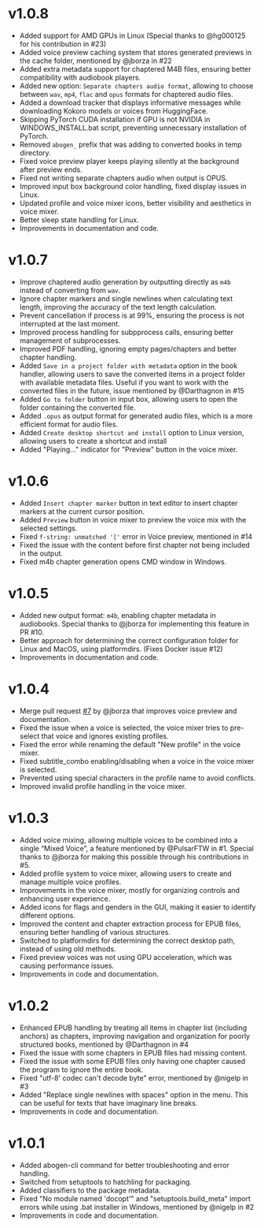 # v1.0.8
- Added support for AMD GPUs in Linux (Special thanks to @hg000125 for his contribution in #23)
- Added voice preview caching system that stores generated previews in the cache folder, mentioned by @jborza in #22
- Added extra metadata support for chaptered M4B files, ensuring better compatibility with audiobook players.
- Added new option: `Separate chapters audio format`, allowing to choose between `wav`, `mp4`, `flac` and `opus` formats for chaptered audio files.
- Added a download tracker that displays informative messages while downloading Kokoro models or voices from HuggingFace.
- Skipping PyTorch CUDA installation if GPU is not NVIDIA in WINDOWS_INSTALL.bat script, preventing unnecessary installation of PyTorch.
- Removed `abogen_` prefix that was adding to converted books in temp directory.
- Fixed voice preview player keeps playing silently at the background after preview ends.
- Fixed not writing separate chapters audio when output is OPUS.
- Improved input box background color handling, fixed display issues in Linux.
- Updated profile and voice mixer icons, better visibility and aesthetics in voice mixer.
- Better sleep state handling for Linux.
- Improvements in documentation and code.

# v1.0.7
- Improve chaptered audio generation by outputting directly as `m4b` instead of converting from `wav`.
- Ignore chapter markers and single newlines when calculating text length, improving the accuracy of the text length calculation.
- Prevent cancellation if process is at 99%, ensuring the process is not interrupted at the last moment.
- Improved process handling for subpprocess calls, ensuring better management of subprocesses.
- Improved PDF handling, ignoring empty pages/chapters and better chapter handling.
- Added `Save in a project folder with metadata` option in the book handler, allowing users to save the converted items in a project folder with available metadata files. Useful if you want to work with the converted files in the future, issue mentioned by @Darthagnon in #15
- Added `Go to folder` button in input box, allowing users to open the folder containing the converted file.
- Added `.opus` as output format for generated audio files, which is a more efficient format for audio files.
- Added `Create desktop shortcut and install` option to Linux version, allowing users to create a shortcut and install 
- Added "Playing..." indicator for "Preview" button in the voice mixer.

# v1.0.6
- Added `Insert chapter marker` button in text editor to insert chapter markers at the current cursor position.
- Added `Preview` button in voice mixer to preview the voice mix with the selected settings.
- Fixed `f-string: unmatched '['` error in Voice preview, mentioned in #14
- Fixed the issue with the content before first chapter not being included in the output.
- Fixed m4b chapter generation opens CMD window in Windows.

# v1.0.5
- Added new output format: `m4b`, enabling chapter metadata in audiobooks. Special thanks to @jborza for implementing this feature in PR #10.
- Better approach for determining the correct configuration folder for Linux and MacOS, using platformdirs. (Fixes Docker issue #12)
- Improvements in documentation and code.

# v1.0.4
- Merge pull request [#7](https://github.com/denizsafak/abogen/pull/7) by @jborza that improves voice preview and documentation.
- Fixed the issue when a voice is selected, the voice mixer tries to pre-select that voice and ignores existing profiles.
- Fixed the error while renaming the default "New profile" in the voice mixer.
- Fixed subtitle_combo enabling/disabling when a voice in the voice mixer is selected.
- Prevented using special characters in the profile name to avoid conflicts.
- Improved invalid profile handling in the voice mixer.

# v1.0.3
- Added voice mixing, allowing multiple voices to be combined into a single “Mixed Voice”, a feature mentioned by @PulsarFTW in #1. Special thanks to @jborza for making this possible through his contributions in #5.
- Added profile system to voice mixer, allowing users to create and manage multiple voice profiles.
- Improvements in the voice mixer, mostly for organizing controls and enhancing user experience.
- Added icons for flags and genders in the GUI, making it easier to identify different options.
- Improved the content and chapter extraction process for EPUB files, ensuring better handling of various structures.
- Switched to platformdirs for determining the correct desktop path, instead of using old methods.
- Fixed preview voices was not using GPU acceleration, which was causing performance issues.
- Improvements in code and documentation.

# v1.0.2
- Enhanced EPUB handling by treating all items in chapter list (including anchors) as chapters, improving navigation and organization for poorly structured books, mentioned by @Darthagnon in #4
- Fixed the issue with some chapters in EPUB files had missing content.
- Fixed the issue with some EPUB files only having one chapter caused the program to ignore the entire book.
- Fixed "utf-8' codec can't decode byte" error, mentioned by @nigelp in #3
- Added "Replace single newlines with spaces" option in the menu. This can be useful for texts that have imaginary line breaks.
- Improvements in code and documentation.

# v1.0.1
- Added abogen-cli command for better troubleshooting and error handling.
- Switched from setuptools to hatchling for packaging.
- Added classifiers to the package metadata.
- Fixed "No module named 'docopt'" and "setuptools.build_meta" import errors while using .bat installer in Windows, mentioned by @nigelp in #2
- Improvements in code and documentation.

